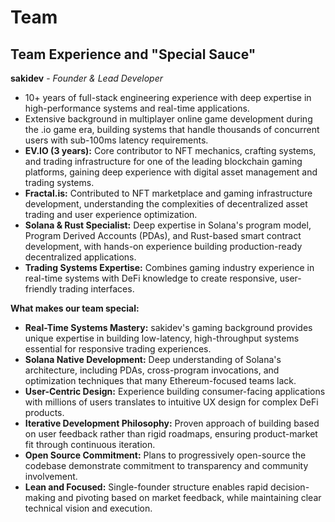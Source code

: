 # Team

## Team Experience and "Special Sauce"

**sakidev** - *Founder & Lead Developer*

* 10+ years of full-stack engineering experience with deep expertise in high-performance systems and real-time applications.
* Extensive background in multiplayer online game development during the .io game era, building systems that handle thousands of concurrent users with sub-100ms latency requirements.
* **EV.IO (3 years):** Core contributor to NFT mechanics, crafting systems, and trading infrastructure for one of the leading blockchain gaming platforms, gaining deep experience with digital asset management and trading systems.
* **Fractal.is:** Contributed to NFT marketplace and gaming infrastructure development, understanding the complexities of decentralized asset trading and user experience optimization.
* **Solana & Rust Specialist:** Deep expertise in Solana's program model, Program Derived Accounts (PDAs), and Rust-based smart contract development, with hands-on experience building production-ready decentralized applications.
* **Trading Systems Expertise:** Combines gaming industry experience in real-time systems with DeFi knowledge to create responsive, user-friendly trading interfaces.

**What makes our team special:**

* **Real-Time Systems Mastery:** sakidev's gaming background provides unique expertise in building low-latency, high-throughput systems essential for responsive trading experiences.
* **Solana Native Development:** Deep understanding of Solana's architecture, including PDAs, cross-program invocations, and optimization techniques that many Ethereum-focused teams lack.
* **User-Centric Design:** Experience building consumer-facing applications with millions of users translates to intuitive UX design for complex DeFi products.
* **Iterative Development Philosophy:** Proven approach of building based on user feedback rather than rigid roadmaps, ensuring product-market fit through continuous iteration.
* **Open Source Commitment:** Plans to progressively open-source the codebase demonstrate commitment to transparency and community involvement.
* **Lean and Focused:** Single-founder structure enables rapid decision-making and pivoting based on market feedback, while maintaining clear technical vision and execution.
